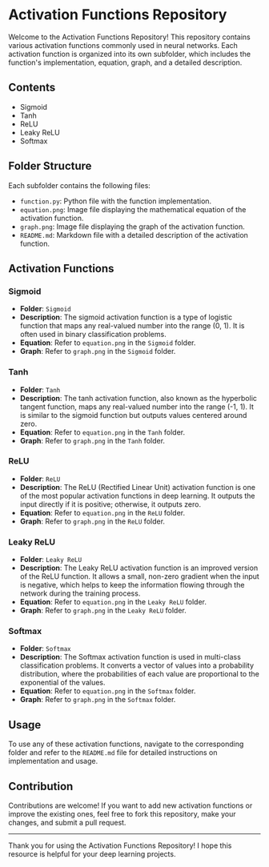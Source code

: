 # Activation Functions Repository

Welcome to the Activation Functions Repository! This repository contains various activation functions commonly used in neural networks. Each activation function is organized into its own subfolder, which includes the function's implementation, equation, graph, and a detailed description.

## Contents

- Sigmoid
- Tanh
- ReLU
- Leaky ReLU
- Softmax

## Folder Structure

Each subfolder contains the following files:

- `function.py`: Python file with the function implementation.
- `equation.png`: Image file displaying the mathematical equation of the activation function.
- `graph.png`: Image file displaying the graph of the activation function.
- `README.md`: Markdown file with a detailed description of the activation function.

## Activation Functions

### Sigmoid

- **Folder**: `Sigmoid`
- **Description**: The sigmoid activation function is a type of logistic function that maps any real-valued number into the range (0, 1). It is often used in binary classification problems.
- **Equation**: Refer to `equation.png` in the `Sigmoid` folder.
- **Graph**: Refer to `graph.png` in the `Sigmoid` folder.

### Tanh

- **Folder**: `Tanh`
- **Description**: The tanh activation function, also known as the hyperbolic tangent function, maps any real-valued number into the range (-1, 1). It is similar to the sigmoid function but outputs values centered around zero.
- **Equation**: Refer to `equation.png` in the `Tanh` folder.
- **Graph**: Refer to `graph.png` in the `Tanh` folder.

### ReLU

- **Folder**: `ReLU`
- **Description**: The ReLU (Rectified Linear Unit) activation function is one of the most popular activation functions in deep learning. It outputs the input directly if it is positive; otherwise, it outputs zero.
- **Equation**: Refer to `equation.png` in the `ReLU` folder.
- **Graph**: Refer to `graph.png` in the `ReLU` folder.

### Leaky ReLU

- **Folder**: `Leaky ReLU`
- **Description**: The Leaky ReLU activation function is an improved version of the ReLU function. It allows a small, non-zero gradient when the input is negative, which helps to keep the information flowing through the network during the training process.
- **Equation**: Refer to `equation.png` in the `Leaky ReLU` folder.
- **Graph**: Refer to `graph.png` in the `Leaky ReLU` folder.

### Softmax

- **Folder**: `Softmax`
- **Description**: The Softmax activation function is used in multi-class classification problems. It converts a vector of values into a probability distribution, where the probabilities of each value are proportional to the exponential of the values.
- **Equation**: Refer to `equation.png` in the `Softmax` folder.
- **Graph**: Refer to `graph.png` in the `Softmax` folder.

## Usage

To use any of these activation functions, navigate to the corresponding folder and refer to the `README.md` file for detailed instructions on implementation and usage.

## Contribution

Contributions are welcome! If you want to add new activation functions or improve the existing ones, feel free to fork this repository, make your changes, and submit a pull request.


---

Thank you for using the Activation Functions Repository! I hope this resource is helpful for your deep learning projects.
